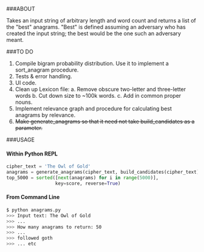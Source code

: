 ###ABOUT

Takes an input string of arbitrary length and word count and returns a list
of the "best" anagrams. "Best" is defined assuming an adversary who has
created the input string; the best would be the one such an adversary meant.


###TO DO

1. Compile bigram probability distribution. Use it to implement a 
   sort_anagram procedure.
2. Tests & error handling.
3. UI code.
4. Clean up Lexicon file:
   a. Remove obscure two-letter and three-letter words
   b. Cut down size to ~100k words.
   c. Add in common proper nouns.
5. Implement relevance graph and procedure for calculating best anagrams
   by relevance.
6. ~~Make generate_anagrams so that it need not take build_candidates as
   a parameter.~~


###USAGE

#### Within Python REPL
```python
cipher_text = 'The Owl of Gold'
anagrams = generate_anagrams(cipher_text, build_candidates(cipher_text))
top_5000 = sorted([next(anagrams) for i in range(5000)],
                  key=score, reverse=True)
```

#### From Command Line
```bash
$ python anagrams.py
>>> Input text: The Owl of Gold
>>> ...
>>> How many anagrams to return: 50
>>> ...
>>> followed goth
>>> ... etc
```